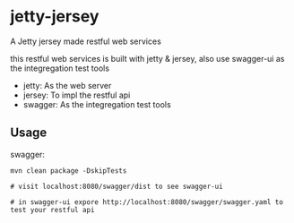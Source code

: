 # jetty-jersey
A Jetty jersey made restful web services

this restful web services is built with jetty & jersey, also use swagger-ui as the integregation test tools

* jetty: As the web server
* jersey: To impl the restful api
* swagger: As the integregation test tools


## Usage

swagger:

```
mvn clean package -DskipTests

# visit localhost:8080/swagger/dist to see swagger-ui 

# in swagger-ui expore http://localhost:8080/swagger/swagger.yaml to test your restful api

```
